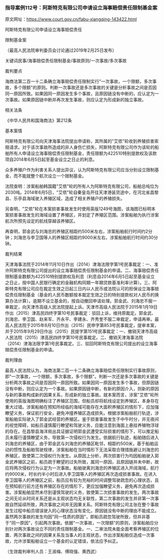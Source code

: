 ### 指导案例112号：阿斯特克有限公司申请设立海事赔偿责任限制基金案
原文网址：https://www.court.gov.cn/fabu-xiangqing-143422.html

阿斯特克有限公司申请设立海事赔偿责任

限制基金案

（最高人民法院审判委员会讨论通过2019年2月25日发布）

关键词民事/海事赔偿责任限制基金/事故原则/一次事故/多次事故

裁判要点

海商法第二百一十二条确立海事赔偿责任限制实行"一次事故，一个限额，多次事故，多个限额"的原则。判断一次事故还是多次事故的关键是分析事故之间是否因同一原因所致。如果因同一原因发生多个事故，且原因链没有中断的，应认定为一次事故。如果原因链中断并再次发生事故，则应认定为形成新的独立事故。

相关法条

《中华人民共和国海商法》第212条

基本案情

阿斯特克有限公司向天津海事法院提出申请称，其所属的"艾侬"轮收到养殖损害索赔请求。对于该次事故所造成的非人身伤亡损失，阿斯特克有限公司作为该轮的船舶所有人申请设立海事赔偿责任限制基金，责任限额为422510特别提款权及该款项自2014年6月5日起至基金设立之日止的利息。

众多养殖户作为利害关系人提出异议，认为阿斯特克有限公司应当分别设立限制基金，而不能就整个航次设立一个限制基金。

法院查明：涉案船舶韩国籍"艾侬"轮的所有人为阿斯特克有限公司，船舶总吨位为2030吨。2014年6月5日，"艾侬"轮自秦皇岛开往天津港装货途中，在河北省昌黎县、乐亭县海域驶入养殖区域，造成了相关养殖户的养殖损失。

另查明，"艾侬"轮在本案损害事故发生时使用英版1249号海图，该海图已标明本案损害事故发生的海域设置了养殖区，并划定了养殖区范围。涉案船舶为执行涉案航次所预先设定的航线穿越该养殖区。

再查明，郭金武与刘海忠的养殖区相距约500米左右，涉案船舶航行时间约2分钟；刘海忠与李卫国等人的养殖区相距约9000米左右，涉案船舶航行时间约30分钟。

裁判结果

天津海事法院于2014年11月10日作出（2014）津海法限字第1号民事裁定：一、准许阿斯特克有限公司提出的设立海事赔偿责任限制基金的申请。二、海事赔偿责任限制基金数额为422510特别提款权及利息（利息自2014年6月5日起至基金设立之日止，按中国人民银行确定的金融机构同期一年期贷款基准利率计算）。三、阿斯特克有限公司应在裁定生效之日起三日内以人民币或法院认可的担保设立海事赔偿责任限制基金（基金的人民币数额按本裁定生效之日的特别提款权对人民币的换算办法计算）。逾期不设立基金的，按自动撤回申请处理。郭金武、刘海忠不服一审裁定，向天津市高级人民法院提起上诉。天津市高级人民法院于2015年1月19日作出（2015）津高民四终字第10号民事裁定：驳回上诉，维持原裁定。郭金武、刘海忠、李卫国、赵来军、齐永平、李建永、齐秀奎不服二审裁定，申请再审。最高人民法院于2015年8月10日作出（2015）民申字第853号民事裁定，提审本案，并于2015年9月29日作出（2015）民提字第151号民事裁定：一、撤销天津市高级人民法院（2015）津高民四终字第10号民事裁定。二、撤销天津海事法院（2014）津海法限字第1号民事裁定。三、驳回阿斯特克有限公司提出的设立海事赔偿责任限制基金的申请。

裁判理由

最高人民法院认为，海商法第二百一十二条确立海事赔偿责任限制实行事故原则，即"一次事故，一个限额，多次事故，多个限额"。判断一次还是多次事故的关键是分析两次事故之间是否因同一原因所致。如果因同一原因发生多个事故，但原因链没有中断，则应认定为一个事故。如果原因链中断，有新的原因介入，则新的原因与新的事故构成新的因果关系，形成新的独立事故。就本案而言，涉案"艾侬"轮所使用的英版海图明确标注了养殖区范围，但船员却将航线设定到养殖区，本身存在重大过错。涉案船舶在预知所经临的海域可能存在大面积养殖区的情形下，应加强瞭望义务，保证航行安全，避免冲撞养殖区造成损失。根据涉案船舶航行轨迹，涉案船舶实际驶入了郭金武经营的养殖区。鉴于损害事故发生于中午时分，并无夜间的视觉障碍，如船员谨慎履行瞭望和驾驶义务，应能注意到海面上悬挂养殖物浮球的存在。在昌黎县海洋局出具证据证明郭金武遭受实际损害的情形下，可以推定船员未履行谨慎瞭望义务，导致第一次侵权行为发生。依据航行轨迹，船舶随后进入刘海忠的养殖区，由于郭金武与刘海忠的养殖区毗邻，相距约500米，基于船舶运动的惯性及船舶驾驶规律，涉案船舶在当时情形下无法采取合理措施避让刘海忠的养殖区，致使第二次侵权行为发生。从原因上分析，两次损害行为均因船舶驶入郭金武养殖区之前，船员疏于瞭望的过失所致，属同一原因，且原因链并未中断，故应将两次侵权行为认定为一次事故。船舶驶离刘海忠的养殖区进入开阔海域，航行约9000米，时长约半小时后进入李卫国等人的养殖区再次造成损害事故。在进入李卫国等人的养殖区之前，船员应有较为充裕的时间调整驾驶疏忽的心理状态，且在预知航行前方还有养殖区存在的情形下，更应加强瞭望义务，避免再次造成损害。涉案船舶显然未尽到谨慎驾驶的义务，致使第二次损害事故的发生。两次事故之间无论从时间关系还是从主观状态均无关联性，第二次事故的发生并非第一次事故自然延续所致，两次事故之间并无因果关系。阿斯特克有限公司主张在整个事故发生过程中船员错误驶入的心理状态没有变化，原因链没有中断的理由不能成立。虽然两次事故的发生均因"同一性质的原因"，即船员疏忽驾驶所致，但并非基于"同一原因"，引起两次事故。依据"一次事故，一次限额"的原则，涉案船舶应分别针对两次事故设立不同的责任限制基金。一、二审法院未能全面考察养殖区的位置、两次事故之间的因果关系及当事人的主观状态，作出涉案船舶仅造成一次事故，允许涉案船舶设立一个基金的认定错误，依法应予纠正。

（生效裁判审判人员：王淑梅、傅晓强、黄西武）
